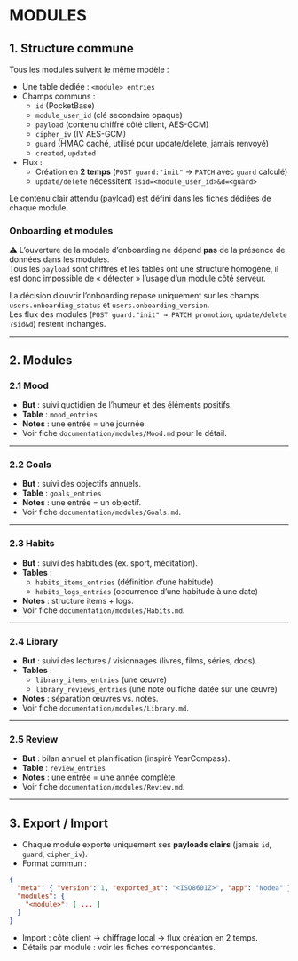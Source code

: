 # MODULES

## 1. Structure commune
Tous les modules suivent le même modèle :
- Une table dédiée : `<module>_entries`
- Champs communs :  
  - `id` (PocketBase)  
  - `module_user_id` (clé secondaire opaque)  
  - `payload` (contenu chiffré côté client, AES-GCM)  
  - `cipher_iv` (IV AES-GCM)  
  - `guard` (HMAC caché, utilisé pour update/delete, jamais renvoyé)  
  - `created`, `updated`
- Flux :  
  - Création en **2 temps** (`POST guard:"init"` → `PATCH` avec `guard` calculé)  
  - `update/delete` nécessitent `?sid=<module_user_id>&d=<guard>`

Le contenu clair attendu (payload) est défini dans les fiches dédiées de chaque module.

### Onboarding et modules

⚠️ L’ouverture de la modale d’onboarding ne dépend **pas** de la présence de données dans les modules.  
Tous les `payload` sont chiffrés et les tables ont une structure homogène, il est donc impossible de « détecter » l’usage d’un module côté serveur.

La décision d’ouvrir l’onboarding repose uniquement sur les champs `users.onboarding_status` et `users.onboarding_version`.  
Les flux des modules (`POST guard:"init" → PATCH promotion`, `update/delete ?sid&d`) restent inchangés.


---

## 2. Modules

### 2.1 Mood
- **But** : suivi quotidien de l’humeur et des éléments positifs.  
- **Table** : `mood_entries`  
- **Notes** : une entrée = une journée.  
- Voir fiche `documentation/modules/Mood.md` pour le détail.

---

### 2.2 Goals
- **But** : suivi des objectifs annuels.  
- **Table** : `goals_entries`  
- **Notes** : une entrée = un objectif.  
- Voir fiche `documentation/modules/Goals.md`.

---

### 2.3 Habits
- **But** : suivi des habitudes (ex. sport, méditation).  
- **Tables** :  
  - `habits_items_entries` (définition d’une habitude)  
  - `habits_logs_entries` (occurrence d’une habitude à une date)  
- **Notes** : structure items + logs.  
- Voir fiche `documentation/modules/Habits.md`.

---

### 2.4 Library
- **But** : suivi des lectures / visionnages (livres, films, séries, docs).  
- **Tables** :  
  - `library_items_entries` (une œuvre)  
  - `library_reviews_entries` (une note ou fiche datée sur une œuvre)  
- **Notes** : séparation œuvres vs. notes.  
- Voir fiche `documentation/modules/Library.md`.

---

### 2.5 Review
- **But** : bilan annuel et planification (inspiré YearCompass).  
- **Table** : `review_entries`  
- **Notes** : une entrée = une année complète.  
- Voir fiche `documentation/modules/Review.md`.

---

## 3. Export / Import
- Chaque module exporte uniquement ses **payloads clairs** (jamais `id`, `guard`, `cipher_iv`).  
- Format commun :  

```json
{
  "meta": { "version": 1, "exported_at": "<ISO8601Z>", "app": "Nodea" },
  "modules": {
    "<module>": [ ... ]
  }
}
```

* Import : côté client → chiffrage local → flux création en 2 temps.
* Détails par module : voir les fiches correspondantes.
